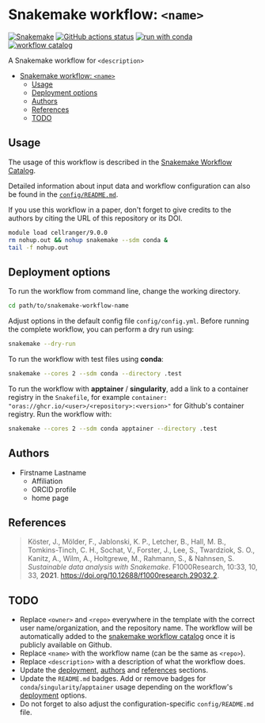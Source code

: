 # Snakemake workflow: `<name>`

[![Snakemake](https://img.shields.io/badge/snakemake-≥8.0.0-brightgreen.svg)](https://snakemake.github.io)
[![GitHub actions status](https://github.com/<owner>/<repo>/workflows/Tests/badge.svg?branch=main)](https://github.com/<owner>/<repo>/actions?query=branch%3Amain+workflow%3ATests)
[![run with conda](http://img.shields.io/badge/run%20with-conda-3EB049?labelColor=000000&logo=anaconda)](https://docs.conda.io/en/latest/)
[![workflow catalog](https://img.shields.io/badge/Snakemake%20workflow%20catalog-darkgreen)](https://snakemake.github.io/snakemake-workflow-catalog/docs/workflows/<owner>/<repo>)

A Snakemake workflow for `<description>`

- [Snakemake workflow: `<name>`](#snakemake-workflow-name)
  - [Usage](#usage)
  - [Deployment options](#deployment-options)
  - [Authors](#authors)
  - [References](#references)
  - [TODO](#todo)

## Usage

The usage of this workflow is described in the [Snakemake Workflow Catalog](https://snakemake.github.io/snakemake-workflow-catalog/docs/workflows/<owner>/<repo>).

Detailed information about input data and workflow configuration can also be found in the [`config/README.md`](config/README.md).

If you use this workflow in a paper, don't forget to give credits to the authors by citing the URL of this repository or its DOI.

```bash
module load cellranger/9.0.0
rm nohup.out && nohup snakemake --sdm conda &
tail -f nohup.out
```

## Deployment options

To run the workflow from command line, change the working directory.

```bash
cd path/to/snakemake-workflow-name
```

Adjust options in the default config file `config/config.yml`.
Before running the complete workflow, you can perform a dry run using:

```bash
snakemake --dry-run
```

To run the workflow with test files using **conda**:

```bash
snakemake --cores 2 --sdm conda --directory .test
```

To run the workflow with **apptainer** / **singularity**, add a link to a container registry in the `Snakefile`, for example `container: "oras://ghcr.io/<user>/<repository>:<version>"` for Github's container registry.
Run the workflow with:

```bash
snakemake --cores 2 --sdm conda apptainer --directory .test
```

## Authors

- Firstname Lastname
  - Affiliation
  - ORCID profile
  - home page

## References

> Köster, J., Mölder, F., Jablonski, K. P., Letcher, B., Hall, M. B., Tomkins-Tinch, C. H., Sochat, V., Forster, J., Lee, S., Twardziok, S. O., Kanitz, A., Wilm, A., Holtgrewe, M., Rahmann, S., & Nahnsen, S. _Sustainable data analysis with Snakemake_. F1000Research, 10:33, 10, 33, **2021**. https://doi.org/10.12688/f1000research.29032.2.

## TODO

- Replace `<owner>` and `<repo>` everywhere in the template with the correct user name/organization, and the repository name. The workflow will be automatically added to the [snakemake workflow catalog](https://snakemake.github.io/snakemake-workflow-catalog/index.html) once it is publicly available on Github.
- Replace `<name>` with the workflow name (can be the same as `<repo>`).
- Replace `<description>` with a description of what the workflow does.
- Update the [deployment](#deployment-options), [authors](#authors) and [references](#references) sections.
- Update the `README.md` badges. Add or remove badges for `conda`/`singularity`/`apptainer` usage depending on the workflow's [deployment](#deployment-options) options.
- Do not forget to also adjust the configuration-specific `config/README.md` file.
